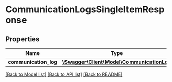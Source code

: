 # CommunicationLogsSingleItemResponse

## Properties
Name | Type | Description | Notes
------------ | ------------- | ------------- | -------------
**communication_log** | [**\Swagger\Client\Model\CommunicationLog**](CommunicationLog.md) |  | [optional] 

[[Back to Model list]](../README.md#documentation-for-models) [[Back to API list]](../README.md#documentation-for-api-endpoints) [[Back to README]](../README.md)


